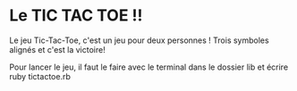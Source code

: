 # Le TIC TAC TOE !! 
Le jeu Tic-Tac-Toe, c'est un jeu pour deux personnes ! Trois symboles alignés et c'est la victoire!

Pour lancer le jeu, il faut le faire avec le terminal dans le dossier lib et écrire
ruby tictactoe.rb

